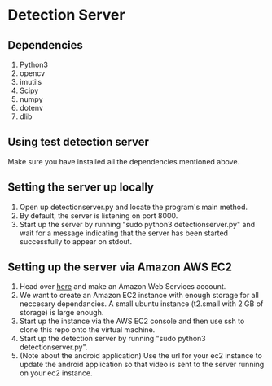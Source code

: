 # Detection Server

## Dependencies
1) Python3
2) opencv
3) imutils
4) Scipy
5) numpy
6) dotenv
7) dlib

## Using test detection server
Make sure you have installed all the dependencies mentioned above. 

## Setting the server up locally
1) Open up detectionserver.py and locate the program's main method.
2) By default, the server is listening on port 8000.
3) Start up the server by running "sudo python3 detectionserver.py" and wait for a message
indicating that the server has been started successfully to appear on stdout.

## Setting up the server via Amazon AWS EC2
1) Head over [here](https://signin.aws.amazon.com/signin?redirect_uri=https%3A%2F%2Fportal.aws.amazon.com%2Fbilling%2Fsignup%2Fresume&client_id=signup) and make an Amazon Web Services account.
2) We want to create an Amazon EC2 instance with enough storage for all neccesary dependancies.  A small ubuntu instance (t2.small with 2 GB of storage) is large enough.
3) Start up the instance via the AWS EC2 console and then use ssh to clone this repo onto the virtual machine.
4) Start up the detection server by running "sudo python3 detectionserver.py".
5) (Note about the android application) Use the url for your ec2 instance to update the android application so that video is sent to the server running on your ec2 instance.
